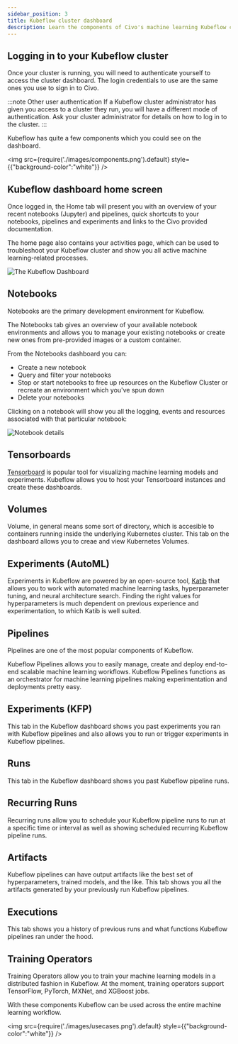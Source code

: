 ```yaml
---
sidebar_position: 3
title: Kubeflow cluster dashboard
description: Learn the components of Civo's machine learning Kubeflow cluster dashboards
---
```


<head>
  <title>Kubeflow cluster dashboard | Civo Documentation</title>
</head>

## Logging in to your Kubeflow cluster

Once your cluster is running, you will need to authenticate yourself to access the cluster dashboard. The login credentials to use are the same ones you use to sign in to Civo.

:::note
Other user authentication
If a Kubeflow cluster administrator has given you access to a cluster they run, you will have a different mode of authentication. Ask your cluster administrator for details on how to log in to the cluster.
:::

Kubeflow has quite a few components which you could see on the dashboard.

<img src={require('./images/components.png').default} style={{"background-color":"white"}} />

## Kubeflow dashboard home screen

Once logged in, the Home tab will present you with an overview of your recent notebooks (Jupyter) and pipelines, quick shortcuts to your notebooks, pipelines and experiments and links to the Civo provided documentation.

The home page also contains your activities page, which can be used to troubleshoot your Kubeflow cluster and show you all active machine learning-related processes.

![The Kubeflow Dashboard](images/dashboard.png)

## Notebooks

Notebooks are the primary development environment for Kubeflow.

The Notebooks tab gives an overview of your available notebook environments and allows you to manage your existing notebooks or create new ones from pre-provided images or a custom container.

From the Notebooks dashboard you can:

- Create a new notebook
- Query and filter your notebooks
- Stop or start notebooks to free up resources on the Kubeflow Cluster or recreate an environment which you've spun down
- Delete your notebooks

Clicking on a notebook will show you all the logging, events and resources associated with that particular notebook:

![Notebook details](images/notebook-details.png)

## Tensorboards

[Tensorboard](https://www.tensorflow.org/tensorboard) is popular tool for visualizing machine learning models and experiments. Kubeflow allows you to host your Tensorboard instances and create these dashboards.

## Volumes

Volume, in general means some sort of directory, which is accesible to containers running inside the underlying Kubernetes cluster. This tab on the dashboard allows you to creae and view Kubernetes Volumes.

## Experiments (AutoML)

Experiments in Kubeflow are powered by an open-source tool, [Katib](https://github.com/kubeflow/katib) that allows you to work with automated machine learning tasks, hyperparameter tuning, and neural architecture search. Finding the right values for hyperparameters is much dependent on previous experience and experimentation, to which Katib is well suited.

## Pipelines

Pipelines are one of the most popular components of Kubeflow.

Kubeflow Pipelines allows you to easily manage, create and deploy end-to-end scalable machine learning workflows. Kubeflow Pipelines functions as an orchestrator for machine learning pipelines making experimentation and deployments pretty easy.

## Experiments (KFP)

This tab in the Kubeflow dashboard shows you past experiments you ran with Kubeflow pipelines and also allows you to run or trigger experiments in Kubeflow pipelines.

## Runs

This tab in the Kubeflow dashboard shows you past Kubeflow pipeline runs.

## Recurring Runs

Recurring runs allow you to schedule your Kubeflow pipeline runs to run at a specific time or interval as well as showing scheduled recurring Kubeflow pipeline runs.

## Artifacts

Kubeflow pipelines can have output artifacts like the best set of hyperparameters, trained models, and the like. This tab shows you all the artifacts generated by your previously run Kubeflow pipelines.

## Executions

This tab shows you a history of previous runs and what functions Kubeflow pipelines ran under the hood.

## Training Operators

Training Operators allow you to train your machine learning models in a distributed fashion in Kubeflow. At the moment, training operators support TensorFlow, PyTorch, MXNet, and XGBoost jobs.

With these components Kubeflow can be used across the entire machine learning workflow.

<img src={require('./images/usecases.png').default} style={{"background-color":"white"}} />
